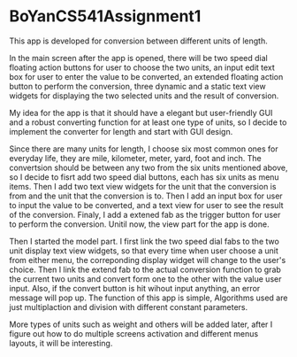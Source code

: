 # BoYanCS541Assignment1

This app is developed for conversion between different units of length.

In the main screen after the app is opened, there will be two speed dial floating action buttons for user to choose the two units, an input edit text box for user to enter the value to be converted, an extended floating action button to perform the conversion, three dynamic and a static text view widgets for displaying the two selected units and the result of conversion.

My idea for the app is that it should have a elegant but user-friendly GUI and a robust converting function for at least one type of units, so I decide to implement the converter for length and start with GUI design.

Since there are many units for length, I choose six most common ones for everyday life, they are mile, kilometer, meter, yard,
foot and inch.
The convertsion should be between any two from the six units mentioned above, so I decide to fisrt add two speed dial buttons, each has six units as menu items.
Then I add two text view widgets for the unit that the conversion is from and the unit that the conversion is to.
Then I add an input box for user to input the value to be converted, and a text view for user to see the result of the conversion.
Finaly, I add a extened fab as the trigger button for user to perform the conversion.
Unitil now, the view part for the app is done.

Then I started the model part.
I first link the two speed dial fabs to the two unit display text view widgets, so that every time when user choose a unit from either menu, the correponding display widget will change to the user's choice.
Then I link the extend fab to the actual conversion function to grab the current two units and convert form one to the other with the value user input.
Also, if the convert button is hit wihout input anything, an error message will pop up.
The function of this app is simple, Algorithms used are just multiplaction and division with different constant parameters.

More types of units such as weight and others will be added later, after I figure out how to do multiple screens activation and different menus layouts, it will be interesting.

